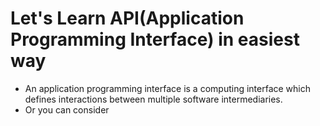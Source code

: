 # Let's Learn API(Application Programming Interface) in easiest way

- An application programming interface is a computing interface which defines interactions between multiple software intermediaries.
- Or you can consider

